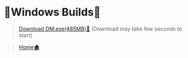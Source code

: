 <h1>🔨Windows Builds🔨</h1>

>[Download DM.exe(485MB)📁](SOON!)
(Download may take few seconds to start)

>[Home🏚️](https://github.com/thusvill/dm-builds)

